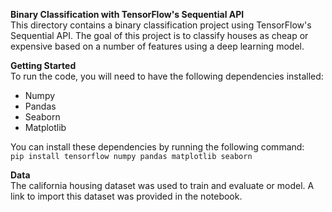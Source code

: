 **Binary Classification with TensorFlow's Sequential API**<br>
This directory contains a binary classification project using TensorFlow's Sequential API. The goal of this project is to classify houses as cheap or expensive based on a number of features using a deep learning model.<br>


**Getting Started**<br>
To run the code, you will need to have the following dependencies installed:
- Numpy
- Pandas
- Seaborn
- Matplotlib <br>

You can install these dependencies by running the following command:<br>
`pip install tensorflow numpy pandas matplotlib seaborn` <br>

**Data**<br>
The california housing dataset was used to train and evaluate or model. A link to import this dataset was provided in the notebook. <br>
